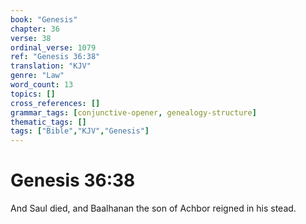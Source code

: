 ```yaml
---
book: "Genesis"
chapter: 36
verse: 38
ordinal_verse: 1079
ref: "Genesis 36:38"
translation: "KJV"
genre: "Law"
word_count: 13
topics: []
cross_references: []
grammar_tags: [conjunctive-opener, genealogy-structure]
thematic_tags: []
tags: ["Bible","KJV","Genesis"]
---
```


# Genesis 36:38

And Saul died, and Baalhanan the son of Achbor reigned in his stead.
